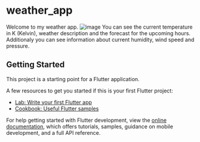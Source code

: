 # weather_app
Welcome to my weather app.
![image](https://github.com/Andrzejklim/Weather_App/assets/100627273/7ca6e649-a813-4bca-8e93-428220d24484)
You can see the current temperature in K (Kelvin), weather description and the forecast for the upcoming hours. Additionaly you can see information about current humidity, wind speed and pressure.


## Getting Started

This project is a starting point for a Flutter application.

A few resources to get you started if this is your first Flutter project:

- [Lab: Write your first Flutter app](https://docs.flutter.dev/get-started/codelab)
- [Cookbook: Useful Flutter samples](https://docs.flutter.dev/cookbook)

For help getting started with Flutter development, view the
[online documentation](https://docs.flutter.dev/), which offers tutorials,
samples, guidance on mobile development, and a full API reference.
